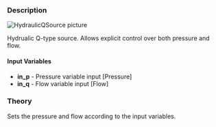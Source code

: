 ### Description
![HydraulicQSource picture](HydraulicQSource.svg)

Hydrualic Q-type source. Allows explicit control over both pressure and flow.

#### Input Variables
* **in_p** - Pressure variable input [Pressure]
* **in_q** - Flow variable input [Flow]

### Theory
Sets the pressure and flow according to the input variables.
<!---EQUATION p = in_p--->
<!---EQUATION q = in_q--->

